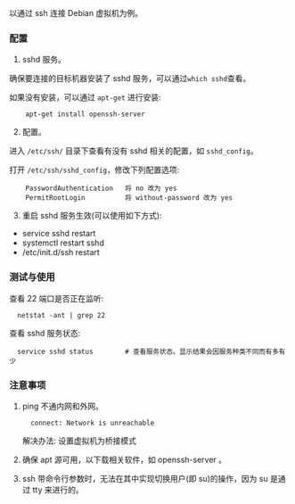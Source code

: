 
以通过 ssh 连接 Debian 虚拟机为例。


### 配置

1. sshd 服务。

确保要连接的目标机器安装了 sshd 服务，可以通过`which sshd`查看。


如果没有安装，可以通过 `apt-get` 进行安装:
```shell
    apt-get install openssh-server
```

2. 配置。

进入 `/etc/ssh/` 目录下查看有没有 sshd 相关的配置，如 `sshd_config`。
  
打开 `/etc/ssh/sshd_config`，修改下列配置选项:
```shell
    PasswordAuthentication   将 no 改为 yes
    PermitRootLogin          将 without-password 改为 yes
```

3. 重启 sshd 服务生效(可以使用如下方式):
* service sshd restart
* systemctl restart sshd
* /etc/init.d/ssh restart


### 测试与使用

查看 22 端口是否正在监听:
```shell
  netstat -ant | grep 22  
```

查看 sshd 服务状态:
```shell
  service sshd status        # 查看服务状态。显示结果会因服务种类不同而有多有少
```


### 注意事项

1. ping 不通内网和外网。
   ```shell
     connect: Network is unreachable
   ```
   解决办法: 设置虚拟机为桥接模式

2. 确保 apt 源可用，以下载相关软件，如 openssh-server 。

3. ssh 带命令行参数时，无法在其中实现切换用户(即 su)的操作，因为 su 是通过 tty 来进行的。
 